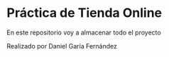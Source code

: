 <h1>Práctica de Tienda Online</h1>
<p>En este repositorio voy a almacenar todo el proyecto</p>
<p>Realizado por Daniel Garía Fernández</p>
